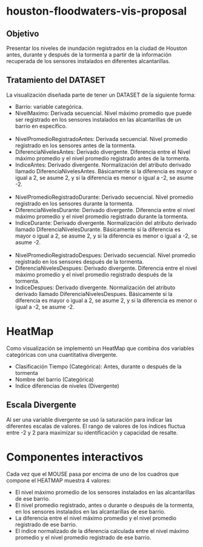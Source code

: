 # houston-floodwaters-vis-proposal

## Objetivo
Presentar los niveles de inundación registrados en la ciudad de Houston antes, durante y después de la tormenta a partir de la información recuperada de los sensores instalados en diferentes alcantarillas.

## Tratamiento del DATASET
La visualización diseñada parte de tener un DATASET de la siguiente forma:

<ul>
<li>Barrio: variable categórica.</li>
<li>NivelMaximo: Derivada secuencial. Nivel máximo promedio que puede ser registrado en los sensores instalados en las alcantarillas de un barrio en específico.</li>
<br>
<li>NivelPromedioRegistradoAntes: Derivada secuencial. Nivel promedio registrado en los sensores antes de la tormenta.</li>
<li>DiferenciaNivelesAntes: Derivado divergente. Diferencia entre el Nivel máximo promedio y el nivel promedio registrado antes de la tormenta.</li>
<li>IndiceAntes: Derivado divergente. Normalización del atributo derivado llamado DiferenciaNivelesAntes. Básicamente si la diferencia es mayor o igual a 2, se asume 2, y si la diferencia es menor o igual a -2, se asume -2.</li>
<br>
<li>NivelPromedioRegistradoDurante: Derivado secuencial. Nivel promedio registrado en los sensores durante la tormenta.</li>
<li>DiferenciaNivelesDurante: Derivado divergente. Diferencia entre el nivel máximo promedio y el nivel promedio registrado durante la tormenta.</li>
<li>IndiceDurante: Derivado divergente. Normalización del atributo derivado llamado DiferenciaNivelesDurante. Básicamente si la diferencia es mayor o igual a 2, se asume 2, y si la diferencia es menor o igual a -2, se asume -2.</li>
<br>
<li>NivelPromedioRegistradoDespues: Derivado secuencial. Nivel promedio registrado en los sensores después de la tormenta.</li>
<li>DiferenciaNivelesDespues: Derivado divergente. Diferencia entre el nivel máximo promedio y el nivel promedio registrado después de la tormenta.</li>
<li>IndiceDespues: Derivado divergente. Normalización del atributo derivado llamado DiferenciaNivelesDespues. Básicamente si la diferencia es mayor o igual a 2, se asume 2, y si la diferencia es menor o igual a -2, se asume -2.</li>
</ul>

# HeatMap
Como visualización se implementó un HeatMap que combina dos variables categóricas con una cuantitativa divergente.
<ul>
<li>Clasificación Tiempo (Categórica): Antes, durante o después de la tormenta</li>
<li>Nombre del barrio (Categórica)</li>
<li>Indice diferencias de niveles (Divergente)</li>
</ul>

## Escala Divergente
Al ser una variable divergente se usó la saturación para indicar las diferentes escalas de valores. 
El rango de valores de los índices fluctua entre -2 y 2 para maximizar su identificación y capacidad de resalte.

# Componentes interactivos
Cada vez que el MOUSE pasa por encima de uno de los cuadros que compone el HEATMAP muestra 4 valores:
<ul>
<li>El nivel máximo promedio de los sensores instalados en las alcantarillas de ese barrio.</li>
<li>El nivel promedio registrado, antes o durante o después de la tormenta, en los sensores instalados en las alcantarillas de ese barrio.</li>
<li>La diferencia entre el nivel máximo promedio y el nivel promedio registrado de ese barrio.</li>
<li>El índice normalizado de la diferencia calculada entre el nivel máximo promedio y el nivel promedio registrado de ese barrio.</li>
</ul>
